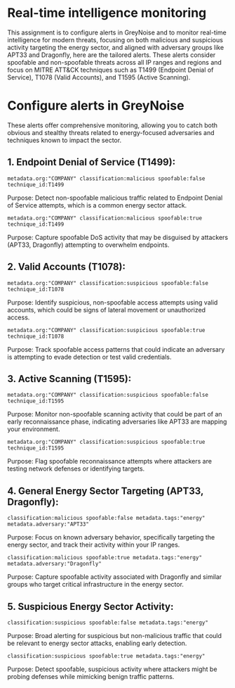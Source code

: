 # Real-time intelligence monitoring

This assignment is to configure alerts in GreyNoise  and to monitor real-time intelligence for modern threats, focusing on both malicious and suspicious activity targeting the energy sector, and aligned with adversary groups like APT33 and Dragonfly, here are the tailored alerts. These alerts consider spoofable and non-spoofable threats across all IP ranges and regions and focus on MITRE ATT&CK techniques such as T1499 (Endpoint Denial of Service), T1078 (Valid Accounts), and T1595 (Active Scanning).

# Configure alerts in GreyNoise
These alerts offer comprehensive monitoring, allowing you to catch both obvious and stealthy threats related to energy-focused adversaries and techniques known to impact the sector.

## 1. Endpoint Denial of Service (T1499):

```
metadata.org:"COMPANY" classification:malicious spoofable:false technique_id:T1499

```
Purpose: Detect non-spoofable malicious traffic related to Endpoint Denial of Service attempts, which is a common energy sector attack.

```
metadata.org:"COMPANY" classification:malicious spoofable:true technique_id:T1499
```
Purpose: Capture spoofable DoS activity that may be disguised by attackers (APT33, Dragonfly) attempting to overwhelm endpoints.

## 2. Valid Accounts (T1078):
```
metadata.org:"COMPANY" classification:suspicious spoofable:false technique_id:T1078

```
Purpose: Identify suspicious, non-spoofable access attempts using valid accounts, which could be signs of lateral movement or unauthorized access.

```
metadata.org:"COMPANY" classification:suspicious spoofable:true technique_id:T1078

```
Purpose: Track spoofable access patterns that could indicate an adversary is attempting to evade detection or test valid credentials.

## 3. Active Scanning (T1595):

```
metadata.org:"COMPANY" classification:suspicious spoofable:false technique_id:T1595

```
Purpose: Monitor non-spoofable scanning activity that could be part of an early reconnaissance phase, indicating adversaries like APT33 are mapping your environment.

```
metadata.org:"COMPANY" classification:suspicious spoofable:true technique_id:T1595

```
Purpose: Flag spoofable reconnaissance attempts where attackers are testing network defenses or identifying targets.

## 4. General Energy Sector Targeting (APT33, Dragonfly):

```
classification:malicious spoofable:false metadata.tags:"energy" metadata.adversary:"APT33"

```
Purpose: Focus on known adversary behavior, specifically targeting the energy sector, and track their activity within your IP ranges.

```
classification:malicious spoofable:true metadata.tags:"energy" metadata.adversary:"Dragonfly"
```
Purpose: Capture spoofable activity associated with Dragonfly and similar groups who target critical infrastructure in the energy sector.

## 5. Suspicious Energy Sector Activity:
```
classification:suspicious spoofable:false metadata.tags:"energy"
```

Purpose: Broad alerting for suspicious but non-malicious traffic that could be relevant to energy sector attacks, enabling early detection.

```
classification:suspicious spoofable:true metadata.tags:"energy"
```
Purpose: Detect spoofable, suspicious activity where attackers might be probing defenses while mimicking benign traffic patterns.







